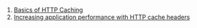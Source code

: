 1. [Basics of HTTP Caching](https://developers.google.com/web/fundamentals/performance/optimizing-content-efficiency/http-caching)
2. [Increasing application performance with HTTP cache headers](
https://devcenter.heroku.com/articles/increasing-application-performance-with-http-cache-headers)
